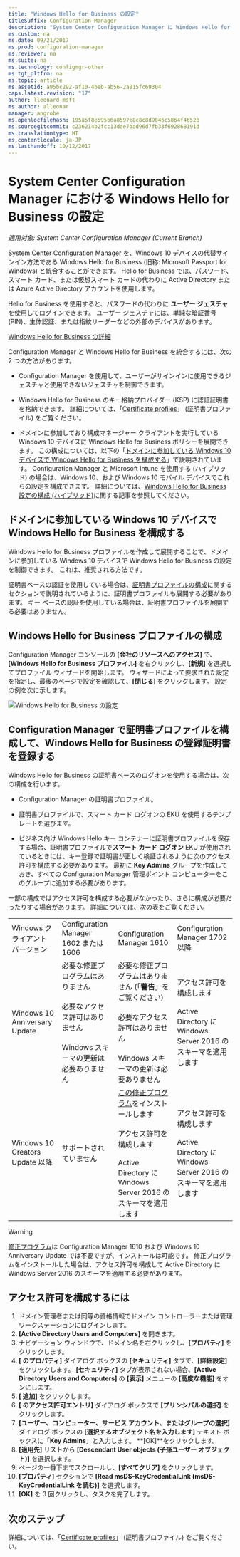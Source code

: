 ```yaml
---
title: "Windows Hello for Business の設定"
titleSuffix: Configuration Manager
description: "System Center Configuration Manager に Windows Hello for Business を統合する方法について説明します。"
ms.custom: na
ms.date: 09/21/2017
ms.prod: configuration-manager
ms.reviewer: na
ms.suite: na
ms.technology: configmgr-other
ms.tgt_pltfrm: na
ms.topic: article
ms.assetid: a95bc292-af10-4beb-ab56-2a815fc69304
caps.latest.revision: "17"
author: lleonard-msft
ms.author: alleonar
manager: angrobe
ms.openlocfilehash: 195a5f8e595b6a8597e8c8c8d9046c5864f46526
ms.sourcegitcommit: c236214b2fcc13dae7bad96d7fb33f692868191d
ms.translationtype: HT
ms.contentlocale: ja-JP
ms.lasthandoff: 10/12/2017
---
```

# <a name="windows-hello-for-business-settings-in-system-center-configuration-manager"></a>System Center Configuration Manager における Windows Hello for Business の設定

*適用対象: System Center Configuration Manager (Current Branch)*

System Center Configuration Manager を、Windows 10 デバイスの代替サインイン方法である Windows Hello for Business (旧称: Microsoft Passport for Windows) と統合することができます。 Hello for Business では、パスワード、スマート カード、または仮想スマート カードの代わりに Active Directory または Azure Active Directory アカウントを使用します。  

Hello for Business を使用すると、パスワードの代わりに **ユーザー ジェスチャ** を使用してログインできます。 ユーザー ジェスチャには、単純な暗証番号 (PIN)、生体認証、または指紋リーダーなどの外部のデバイスがあります。

[Windows Hello for Business の詳細](https://docs.microsoft.com/windows/access-protection/hello-for-business/hello-identity-verification)

 Configuration Manager と Windows Hello for Business を統合するには、次の 2 つの方法があります。  

-   Configuration Manager を使用して、ユーザーがサインインに使用できるジェスチャと使用できないジェスチャを制御できます。  

-   Windows Hello for Business のキー格納プロバイダー (KSP) に認証証明書を格納できます。 詳細については、「[Certificate profiles](introduction-to-certificate-profiles.md)」 (証明書プロファイル) をご覧ください。  

- ドメインに参加しており構成マネージャー クライアントを実行している Windows 10 デバイスに Windows Hello for Business ポリシーを展開できます。 この構成については、以下の「[ドメインに参加している Windows 10 デバイスで Windows Hello for Business を構成する](#configure-windows-hello-for-business-on-domain-joined-windows-10-devices)」で説明されています。 Configuration Manager と Microsoft Intune を使用する (ハイブリッド) の場合は、Windows 10、および Windows 10 モバイル デバイスでこれらの設定を構成できます。 詳細については、[Windows Hello for Business 設定の構成 (ハイブリッド)](../../mdm/deploy-use/windows-hello-for-business-settings.md)に関する記事を参照してください。

## <a name="configure-windows-hello-for-business-on-domain-joined-windows-10-devices"></a>ドメインに参加している Windows 10 デバイスで Windows Hello for Business を構成する
Windows Hello for Business プロファイルを作成して展開することで、ドメインに参加している Windows 10 デバイスで Windows Hello for Business の設定を制御できます。 これは、推奨される方法です。


証明書ベースの認証を使用している場合は、[証明書プロファイルの構成](#configure-a-certificate-profile)に関するセクションで説明されているように、証明書プロファイルも展開する必要があります。 キー ベースの認証を使用している場合は、証明書プロファイルを展開する必要はありません。

## <a name="configure-a-windows-hello-for-business-profile"></a>Windows Hello for Business プロファイルの構成  

Configuration Manager コンソールの **[会社のリソースへのアクセス]** で、**[Windows Hello for Business プロファイル]** を右クリックし、**[新規]** を選択してプロファイル ウィザードを開始します。 ウィザードによって要求された設定を指定し、最後のページで設定を確認して、**[閉じる]** をクリックします。 設定の例を次に示します。  

![Windows Hello for Business の設定](../media/Hello-for-Business-settings.png)

## <a name="configure-a-certificate-profile-to-enroll-the-windows-hello-for-business-enrollment-certificate-in-configuration-manager"></a>Configuration Manager で証明書プロファイルを構成して、Windows Hello for Business の登録証明書を登録する  
 Windows Hello for Business の証明書ベースのログオンを使用する場合は、次の構成を行います。  

-   Configuration Manager の証明書プロファイル。  

-   証明書プロファイルで、スマート カード ログオンの EKU を使用するテンプレートを選びます。  

-   ビジネス向け Windows Hello キー コンテナーに証明書プロファイルを保存する場合、証明書プロファイルで**スマート カード ログオン** EKU が使用されているときには、キー登録で証明書が正しく検証されるように次のアクセス許可を構成する必要があります。
最初に **Key Admins** グループを作成しておき、すべての Configuration Manager 管理ポイント コンピューターをこのグループに追加する必要があります。

一部の構成ではアクセス許可を構成する必要がなかったり、さらに構成が必要だったりする場合があります。 詳細については、次の表をご覧ください。

|||||
|-|-|-|-|
|Windows クライアント バージョン|Configuration Manager 1602 または 1606|Configuration Manager 1610|Configuration Manager 1702 以降|
|Windows 10 Anniversary Update|必要な修正プログラムはありません<br><br>必要なアクセス許可はありません<br><br>Windows スキーマの更新は必要ありません|必要な修正プログラムはありません (「**警告**」をご覧ください)<br><br>必要なアクセス許可はありません<br><br>Windows スキーマの更新は必要ありません|アクセス許可を構成します<br><br>Active Directory に Windows Server 2016 のスキーマを適用します|
|Windows 10 Creators Update 以降|サポートされていません|[この修正プログラム](https://support.microsoft.com/help/4010155/update-rollup-for-system-center-configuration-manager-current-branch-v)をインストールします<br><br>アクセス許可を構成します<br><br>Active Directory に Windows Server 2016 のスキーマを適用します|アクセス許可を構成します<br><br>Active Directory に Windows Server 2016 のスキーマを適用します|

> [!WARNING]
> [修正プログラム](https://support.microsoft.com/help/4010155/update-rollup-for-system-center-configuration-manager-current-branch-v)は Configuration Manager 1610 および Windows 10 Anniversary Update では不要ですが、インストールは可能です。  修正プログラムをインストールした場合は、アクセス許可を構成して Active Directory に Windows Server 2016 のスキーマを適用する必要があります。

## <a name="to-configure-permissions"></a>アクセス許可を構成するには

1.  ドメイン管理者または同等の資格情報でドメイン コントローラーまたは管理ワークステーションにログインします。
2.  **[Active Directory Users and Computers]** を開きます。
3.  ナビゲーション ウィンドウで、ドメイン名を右クリックし、**[プロパティ]** をクリックします。
4.  **[*<domain name>* のプロパティ]** ダイアログ ボックスの **[セキュリティ]** タブで、**[詳細設定]** をクリックします。 **[セキュリティ]** タブが表示されない場合、**[Active Directory Users and Computers]** の **[表示]** メニューの **[高度な機能]** をオンにします。
5.  **[ 追加]** をクリックします。
6.  **[*<domain name>* のアクセス許可エントリ]** ダイアログ ボックスで **[プリンシパルの選択]** をクリックします。
7.  **[ユーザー、コンピューター、サービス アカウント、またはグループの選択]** ダイアログ ボックスの **[選択するオブジェクト名を入力します]** テキスト ボックスに「**Key Admins**」と入力します。  **[OK]**をクリックします。
8.  **[適用先]** リストから **[Descendant User objects (子孫ユーザー オブジェクト)]** を選択します。
9.  ページの一番下までスクロールし、**[すべてクリア]** をクリックします。
10. **[プロパティ]** セクションで **[Read msDS-KeyCredentialLink (msDS-KeyCredentialLink を読む)]** を選択します。
11. **[OK]** を 3 回クリックし、タスクを完了します。


## <a name="next-steps"></a>次のステップ

詳細については、「[Certificate profiles](introduction-to-certificate-profiles.md)」 (証明書プロファイル) をご覧ください。  




